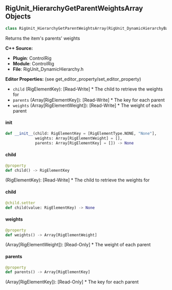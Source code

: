 ## RigUnit_HierarchyGetParentWeightsArray Objects

```python
class RigUnit_HierarchyGetParentWeightsArray(RigUnit_DynamicHierarchyBase)
```

Returns the item's parents' weights

**C++ Source:**

- **Plugin**: ControlRig
- **Module**: ControlRig
- **File**: RigUnit_DynamicHierarchy.h

**Editor Properties:** (see get_editor_property/set_editor_property)

- ``child`` (RigElementKey):  [Read-Write] * The child to retrieve the weights for
- ``parents`` (Array[RigElementKey]):  [Read-Write] * The key for each parent
- ``weights`` (Array[RigElementWeight]):  [Read-Write] * The weight of each parent

<a id="unreal.RigUnit_HierarchyGetParentWeightsArray.__init__"></a>

#### __init__

```python
def __init__(child: RigElementKey = [RigElementType.NONE, "None"],
             weights: Array[RigElementWeight] = [],
             parents: Array[RigElementKey] = []) -> None
```

<a id="unreal.RigUnit_HierarchyGetParentWeightsArray.child"></a>

#### child

```python
@property
def child() -> RigElementKey
```

(RigElementKey):  [Read-Write] * The child to retrieve the weights for

<a id="unreal.RigUnit_HierarchyGetParentWeightsArray.child"></a>

#### child

```python
@child.setter
def child(value: RigElementKey) -> None
```

<a id="unreal.RigUnit_HierarchyGetParentWeightsArray.weights"></a>

#### weights

```python
@property
def weights() -> Array[RigElementWeight]
```

(Array[RigElementWeight]):  [Read-Only] * The weight of each parent

<a id="unreal.RigUnit_HierarchyGetParentWeightsArray.parents"></a>

#### parents

```python
@property
def parents() -> Array[RigElementKey]
```

(Array[RigElementKey]):  [Read-Only] * The key for each parent

<a id="unreal.RigUnit_HierarchySetParentWeights"></a>